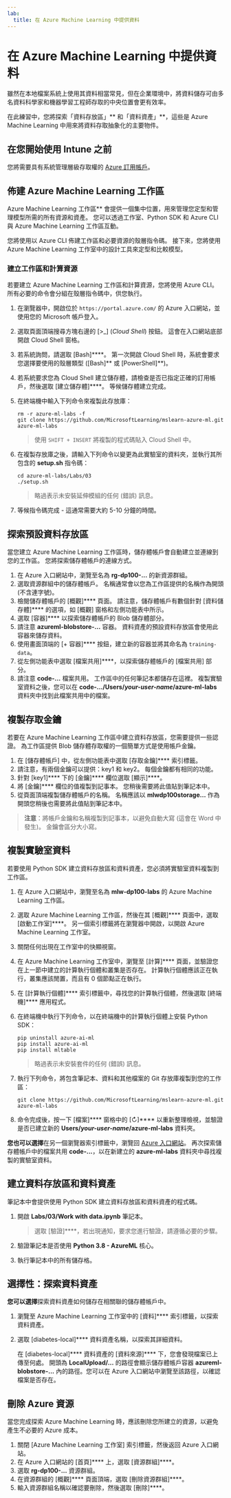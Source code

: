 ```yaml
---
lab:
  title: 在 Azure Machine Learning 中提供資料
---
```


# 在 Azure Machine Learning 中提供資料

雖然在本地檔案系統上使用其資料相當常見，但在企業環境中，將資料儲存可由多名資料科學家和機器學習工程師存取的中央位置會更有效率。

在此練習中，您將探索「資料存放區」** 和「資料資產」**，這些是 Azure Machine Learning 中用來將資料存取抽象化的主要物件。

## 在您開始使用 Intune 之前

您將需要具有系統管理層級存取權的 [Azure 訂用帳戶](https://azure.microsoft.com/free?azure-portal=true)。

## 佈建 Azure Machine Learning 工作區

Azure Machine Learning 工作區** 會提供一個集中位置，用來管理您定型和管理模型所需的所有資源和資產。 您可以透過工作室、Python SDK 和 Azure CLI 與 Azure Machine Learning 工作區互動。

您將使用以 Azure CLI 佈建工作區和必要資源的殼層指令碼。 接下來，您將使用 Azure Machine Learning 工作室中的設計工具來定型和比較模型。

### 建立工作區和計算資源

若要建立 Azure Machine Learning 工作區和計算資源，您將使用 Azure CLI。 所有必要的命令會分組在殼層指令碼中，供您執行。

1. 在瀏覽器中，開啟位於 `https://portal.azure.com/` 的 Azure 入口網站，並使用您的 Microsoft 帳戶登入。
1. 選取頁面頂端搜尋方塊右邊的 \[>_] (*Cloud Shell*) 按鈕。 這會在入口網站底部開啟 Cloud Shell 窗格。
1. 若系統詢問，請選取 [Bash]****。 第一次開啟 Cloud Shell 時，系統會要求您選擇要使用的殼層類型 ([Bash]** 或 [PowerShell]**)。
1. 若系統要求您為 Cloud Shell 建立儲存體，請檢查是否已指定正確的訂用帳戶，然後選取 [建立儲存體]****。 等候儲存體建立完成。
1. 在終端機中輸入下列命令來複製此存放庫：

    ```azurecli
    rm -r azure-ml-labs -f
    git clone https://github.com/MicrosoftLearning/mslearn-azure-ml.git azure-ml-labs
    ```

    > 使用 `SHIFT + INSERT` 將複製的程式碼貼入 Cloud Shell 中。

1. 在複製存放庫之後，請輸入下列命令以變更為此實驗室的資料夾，並執行其所包含的 **setup.sh** 指令碼：

    ```azurecli
    cd azure-ml-labs/Labs/03
    ./setup.sh
    ```

    > 略過表示未安裝延伸模組的任何 (錯誤) 訊息。

1. 等候指令碼完成 - 這通常需要大約 5-10 分鐘的時間。

## 探索預設資料存放區

當您建立 Azure Machine Learning 工作區時，儲存體帳戶會自動建立並連線到您的工作區。 您將探索儲存體帳戶的連線方式。

1. 在 Azure 入口網站中，瀏覽至名為 **rg-dp100-...** 的新資源群組。
1. 選取資源群組中的儲存體帳戶。 名稱通常會以您為工作區提供的名稱作為開頭 (不含連字號)。
1. 檢閱儲存體帳戶的 [概觀]**** 頁面。 請注意，儲存體帳戶有數個針對 [資料儲存體]**** 的選項，如 [概觀] 窗格和左側功能表中所示。
1. 選取 [容器]**** 以探索儲存體帳戶的 Blob 儲存體部分。
1. 請注意 **azureml-blobstore-...** 容器。 資料資產的預設資料存放區會使用此容器來儲存資料。
1. 使用畫面頂端的 [&#43; 容器]**** 按鈕，建立新的容器並將其命名為 `training-data`。
1. 從左側功能表中選取 [檔案共用]****，以探索儲存體帳戶的 [檔案共用] 部分。
1. 請注意 **code-...** 檔案共用。 工作區中的任何筆記本都儲存在這裡。 複製實驗室資料之後，您可以在 **code-.../Users/*your-user-name*/azure-ml-labs** 資料夾中找到此檔案共用中的檔案。

## 複製存取金鑰

若要在 Azure Machine Learning 工作區中建立資料存放區，您需要提供一些認證。 為工作區提供 Blob 儲存體存取權的一個簡單方式是使用帳戶金鑰。

1. 在 [儲存體帳戶] 中，從左側功能表中選取 [存取金鑰]**** 索引標籤。
1. 請注意，有兩個金鑰可以提供：key1 和 key2。 每個金鑰都有相同的功能。 
1. 針對 [key1]**** 下的 [金鑰]**** 欄位選取 [顯示]****。
1. 將 [金鑰]**** 欄位的值複製到記事本。 您稍後需要將此值貼到筆記本中。
1. 從頁面頂端複製儲存體帳戶的名稱。 名稱應該以 **mlwdp100storage...** 作為開頭您稍後也需要將此值貼到筆記本中。

> **注意**：將帳戶金鑰和名稱複製到記事本，以避免自動大寫 (這會在 Word 中發生)。 金鑰會區分大小寫。

## 複製實驗室資料

若要使用 Python SDK 建立資料存放區和資料資產，您必須將實驗室資料複製到工作區。

1. 在 Azure 入口網站中，瀏覽至名為 **mlw-dp100-labs** 的 Azure Machine Learning 工作區。
1. 選取 Azure Machine Learning 工作區，然後在其 [概觀]**** 頁面中，選取 [啟動工作室]****。 另一個索引標籤將在瀏覽器中開啟，以開啟 Azure Machine Learning 工作室。
1. 關閉任何出現在工作室中的快顯視窗。
1. 在 Azure Machine Learning 工作室中，瀏覽至 [計算]**** 頁面，並驗證您在上一節中建立的計算執行個體和叢集是否存在。 計算執行個體應該正在執行，叢集應該閒置，而且有 0 個節點正在執行。
1. 在 [計算執行個體]**** 索引標籤中，尋找您的計算執行個體，然後選取 [終端機]**** 應用程式。
1. 在終端機中執行下列命令，以在終端機中的計算執行個體上安裝 Python SDK：

    ```azurecli
    pip uninstall azure-ai-ml
    pip install azure-ai-ml
    pip install mltable
    ```

    > 略過表示未安裝套件的任何 (錯誤) 訊息。

1. 執行下列命令，將包含筆記本、資料和其他檔案的 Git 存放庫複製到您的工作區：

    ```azurecli
    git clone https://github.com/MicrosoftLearning/mslearn-azure-ml.git azure-ml-labs
    ```

1. 命令完成後，按一下 [檔案]**** 窗格中的 [&#8635;]**** 以重新整理檢視，並驗證是否已建立新的 **Users/*your-user-name*/azure-ml-labs** 資料夾。

**您也可以選擇**在另一個瀏覽器索引標籤中，瀏覽回 [Azure 入口網站](https://portal.azure.com?azure-portal=true)。 再次探索儲存體帳戶中的檔案共用 **code-...**，以在新建立的 **azure-ml-labs** 資料夾中尋找複製的實驗室資料。

## 建立資料存放區和資料資產

筆記本中會提供使用 Python SDK 建立資料存放區和資料資產的程式碼。

1. 開啟 **Labs/03/Work with data.ipynb** 筆記本。

    > 選取 [驗證]****，若出現通知，要求您進行驗證，請遵循必要的步驟。

1. 驗證筆記本是否使用 **Python 3.8 - AzureML** 核心。
1. 執行筆記本中的所有儲存格。

## 選擇性：探索資料資產

**您可以選擇**探索資料資產如何儲存在相關聯的儲存體帳戶中。

1. 瀏覽至 Azure Machine Learning 工作室中的 [資料]**** 索引標籤，以探索資料資產。
1. 選取 [diabetes-local]**** 資料資產名稱，以探索其詳細資料。 

    在 [diabetes-local]**** 資料資產的 [資料來源]**** 下，您會發現檔案已上傳至何處。 開頭為 **LocalUpload/...** 的路徑會顯示儲存體帳戶容器 **azureml-blobstore-...** 內的路徑。您可以在 Azure 入口網站中瀏覽至該路徑，以確認檔案是否存在。

## 刪除 Azure 資源

當您完成探索 Azure Machine Learning 時，應該刪除您所建立的資源，以避免產生不必要的 Azure 成本。

1. 關閉 [Azure Machine Learning 工作室] 索引標籤，然後返回 Azure 入口網站。
1. 在 Azure 入口網站的 [首頁]**** 上，選取 [資源群組]****。
1. 選取 **rg-dp100-...** 資源群組。
1. 在資源群組的 [概觀]**** 頁面頂端，選取 [刪除資源群組]****。
1. 輸入資源群組名稱以確認要刪除，然後選取 [刪除]****。
